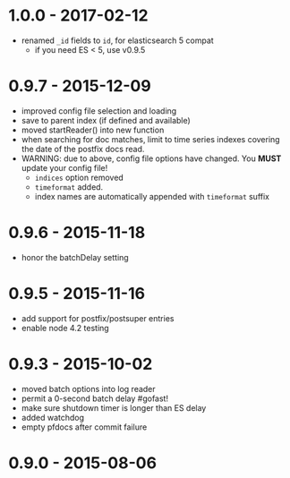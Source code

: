 
# 1.0.0 - 2017-02-12

- renamed `_id` fields to `id`, for elasticsearch 5 compat
    - if you need ES < 5, use v0.9.5

# 0.9.7 - 2015-12-09

- improved config file selection and loading
- save to parent index (if defined and available)
- moved startReader() into new function
- when searching for doc matches, limit to time series indexes covering the date of the postfix docs read.
- WARNING: due to above, config file options have changed. You **MUST** update your config file!
    - `indices` option removed
    - `timeformat` added.
    - index names are automatically appended with `timeformat` suffix


# 0.9.6 - 2015-11-18

- honor the batchDelay setting


# 0.9.5 - 2015-11-16

- add support for postfix/postsuper entries
- enable node 4.2 testing


# 0.9.3 - 2015-10-02

- moved batch options into log reader
- permit a 0-second batch delay #gofast!
- make sure shutdown timer is longer than ES delay
- added watchdog
- empty pfdocs after commit failure

# 0.9.0 - 2015-08-06

